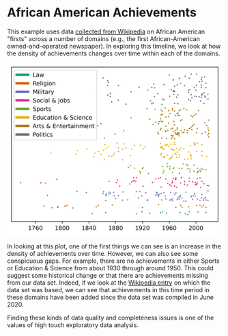 # African American Achievements

This example uses data
[collected from Wikipedia](https://github.com/rfordatascience/tidytuesday/blob/master/data/2020/2020-06-09/readme.md)
on African American "firsts" across a number of domains (e.g., the first
African-American owned-and-operated newspaper). In exploring this timeline,
we look at how the density of achievements changes over time within each of the
domains.

![African American achievements timeline](african_american_achievements_timeline.png)

In looking at this plot, one of the first things we can see is an increase in
the density of achievements over time. However, we can also see some conspicuous
gaps. For example, there are no achievements in either Sports or Education &
Science from about 1930 through around 1950. This could suggest some historical
change or that there are achievements missing from our data set. Indeed, if we
look at the
[Wikipedia entry](https://en.wikipedia.org/wiki/List_of_African-American_firsts)
on which the data set was based, we can see that achievements in this time
period in these domains have been added since the data set was compiled in June
2020.

Finding these kinds of data quality and completeness issues is one of the
values of high touch exploratory data analysis.
